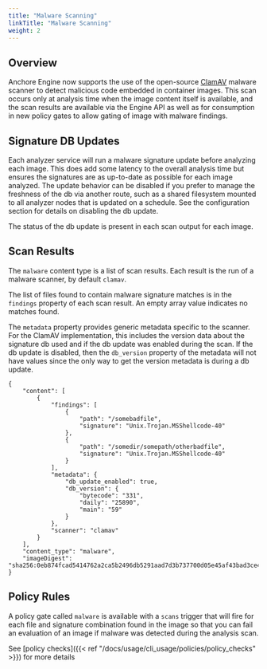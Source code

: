 ```yaml
---
title: "Malware Scanning"
linkTitle: "Malware Scanning"
weight: 2
---
```


## Overview

Anchore Engine now supports the use of the open-source [ClamAV](https://clamav.net) malware scanner to detect malicious code embedded in container images.
This scan occurs only at analysis time when the image content itself is available, and the scan results are available via the Engine API as well as for consumption
in new policy gates to allow gating of image with malware findings.

## Signature DB Updates

Each analyzer service will run a malware signature update before analyzing each image. This does add some latency to the overall analysis time but ensures the signatures
are as up-to-date as possible for each image analyzed. The update behavior can be disabled if you prefer to manage the freshness of the db via another route, such as a shared filesystem
mounted to all analyzer nodes that is updated on a schedule. See the configuration section for details on disabling the db update.

The status of the db update is present in each scan output for each image.


## Scan Results

The `malware` content type is a list of scan results. Each result is the run of a malware scanner, by default `clamav`.

The list of files found to contain malware signature matches is in the `findings` property of each scan result. An empty array value indicates no matches found.

The `metadata` property provides generic metadata specific to the scanner. For the ClamAV implementation, this includes the version data about the signature db used and
if the db update was enabled during the scan. If the db update is disabled, then the `db_version` property of the metadata will not have values since the only way to get
the version metadata is during a db update.

```
{
    "content": [
        {
            "findings": [
                {
                    "path": "/somebadfile",
                    "signature": "Unix.Trojan.MSShellcode-40"
                },
                {
                    "path": "/somedir/somepath/otherbadfile",
                    "signature": "Unix.Trojan.MSShellcode-40"
                }
            ],
            "metadata": {
                "db_update_enabled": true,
                "db_version": {
                    "bytecode": "331",
                    "daily": "25890",
                    "main": "59"
                }
            },
            "scanner": "clamav"
        }
    ],
    "content_type": "malware",
    "imageDigest": "sha256:0eb874fcad5414762a2ca5b2496db5291aad7d3b737700d05e45af43bad3ce4d"
}
```

## Policy Rules

A policy gate called `malware` is available with a `scans` trigger that will fire for each file and signature combination found in the image so that you can fail an evaluation of an image
if malware was detected during the analysis scan.

See [policy checks]({{< ref "/docs/usage/cli_usage/policies/policy_checks" >}}) for more details


